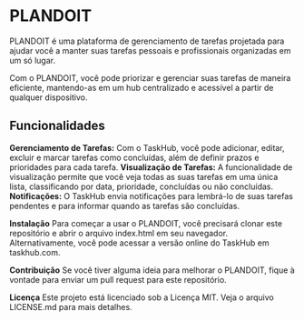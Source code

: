 # **PLANDOIT**

PLANDOIT é uma plataforma de gerenciamento de tarefas projetada para ajudar você a manter suas tarefas pessoais e profissionais organizadas em um só lugar.

Com o PLANDOIT, você pode priorizar e gerenciar suas tarefas de maneira eficiente, mantendo-as em um hub centralizado e acessível a partir de qualquer dispositivo.

## **Funcionalidades**
**Gerenciamento de Tarefas:** Com o TaskHub, você pode adicionar, editar, excluir e marcar tarefas como concluídas, além de definir prazos e prioridades para cada tarefa.
**Visualização de Tarefas:** A funcionalidade de visualização permite que você veja todas as suas tarefas em uma única lista, classificando por data, prioridade, concluídas ou não concluídas.
**Notificações:** O TaskHub envia notificações para lembrá-lo de suas tarefas pendentes e para informar quando as tarefas são concluídas.

**Instalação**
Para começar a usar o PLANDOIT, você precisará clonar este repositório e abrir o arquivo index.html em seu navegador. Alternativamente, você pode acessar a versão online do TaskHub em taskhub.com.

**Contribuição**
Se você tiver alguma ideia para melhorar o PLANDOIT, fique à vontade para enviar um pull request para este repositório.

**Licença**
Este projeto está licenciado sob a Licença MIT. Veja o arquivo LICENSE.md para mais detalhes.

